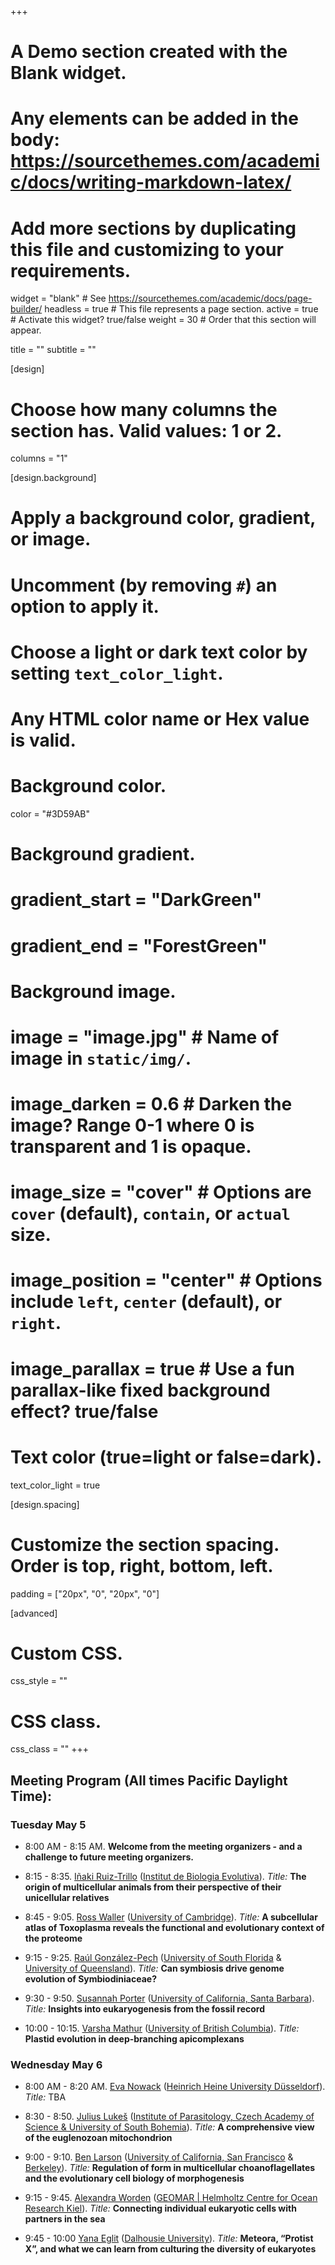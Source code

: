 +++
# A Demo section created with the Blank widget.
# Any elements can be added in the body: https://sourcethemes.com/academic/docs/writing-markdown-latex/
# Add more sections by duplicating this file and customizing to your requirements.

widget = "blank"  # See https://sourcethemes.com/academic/docs/page-builder/
headless = true  # This file represents a page section.
active = true  # Activate this widget? true/false
weight = 30  # Order that this section will appear.

title = ""
subtitle = ""

[design]
  # Choose how many columns the section has. Valid values: 1 or 2.
  columns = "1"

[design.background]
  # Apply a background color, gradient, or image.
  #   Uncomment (by removing `#`) an option to apply it.
  #   Choose a light or dark text color by setting `text_color_light`.
  #   Any HTML color name or Hex value is valid.

  # Background color.
   color = "#3D59AB"

  # Background gradient.
  # gradient_start = "DarkGreen"
  # gradient_end = "ForestGreen"

  # Background image.
  # image = "image.jpg"  # Name of image in `static/img/`.
  # image_darken = 0.6  # Darken the image? Range 0-1 where 0 is transparent and 1 is opaque.
  # image_size = "cover"  #  Options are `cover` (default), `contain`, or `actual` size.
  # image_position = "center"  # Options include `left`, `center` (default), or `right`.
  # image_parallax = true  # Use a fun parallax-like fixed background effect? true/false

  # Text color (true=light or false=dark).
  text_color_light = true

[design.spacing]
  # Customize the section spacing. Order is top, right, bottom, left.
  padding = ["20px", "0", "20px", "0"]

[advanced]
 # Custom CSS.
 css_style = ""

 # CSS class.
 css_class = ""
+++

## Meeting Program (All times Pacific Daylight Time):

### Tuesday May 5

- 8:00 AM - 8:15 AM.
**Welcome from the meeting organizers - and a challenge to future meeting organizers.**

- 8:15 - 8:35.
[Iñaki Ruiz-Trillo](https://fonamental.github.io/author/inaki-ruiz-trillo/) ([Institut de Biologia Evolutiva](https://www.ibe.upf-csic.es)).
*Title:* **The origin of multicellular animals from their perspective of their unicellular relatives**

- 8:45 - 9:05.
[Ross Waller](https://fonamental.github.io/author/ross-waller/) ([University of Cambridge](https://www.cam.ac.uk)).
*Title:* **A subcellular atlas of Toxoplasma reveals the functional and evolutionary context of the proteome**

- 9:15 - 9:25.
[Raúl González-Pech](https://fonamental.github.io/author/raul-gonzalez-pech/) ([University of South Florida](https://www.usf.edu) & [University of Queensland](https://www.uq.edu.au)). *Title:* **Can symbiosis drive genome evolution of Symbiodiniaceae?**

- 9:30 - 9:50.
[Susannah Porter](https://fonamental.github.io/author/susannah-porter/) ([University of California, Santa Barbara](https://www.ucsb.edu)). *Title:* **Insights into eukaryogenesis from the fossil record**

- 10:00 - 10:15.
[Varsha Mathur](https://fonamental.github.io/author/varsha-mathur/) ([University of British Columbia](https://www.ubc.ca)). *Title:* **Plastid evolution in deep-branching apicomplexans**


### Wednesday May 6

- 8:00 AM - 8:20 AM.
[Eva Nowack](https://fonamental.github.io/author/eva-nowack/) ([Heinrich Heine University Düsseldorf](https://www.uni-duesseldorf.de/home/en/home.html)). *Title:* TBA

- 8:30 - 8:50.
[Julius Lukeš](https://fonamental.github.io/author/julius-lukes/) ([Institute of Parasitology, Czech Academy of Science & University of South Bohemia](https://www.paru.cas.cz/en/)). *Title:* **A comprehensive view of the euglenozoan mitochondrion**

- 9:00 - 9:10.
[Ben Larson](https://fonamental.github.io/author/ben-larson/) ([University of California, San Francisco](https://www.ucsf.edu) & [Berkeley](https://www.berkeley.edu)). *Title:* **Regulation of form in multicellular choanoflagellates and the evolutionary cell biology of morphogenesis**

- 9:15 - 9:45.
[Alexandra Worden](https://fonamental.github.io/author/alexandra-worden/) ([GEOMAR | Helmholtz Centre for Ocean Research Kiel](https://www.geomar.de/en/)). *Title:* **Connecting individual eukaryotic cells with partners in the sea**

- 9:45 - 10:00
[Yana Eglit](https://fonamental.github.io/author/yana-eglit/) ([Dalhousie University](https://www.dal.ca)). *Title:* **Meteora, “Protist X”, and what we can learn from culturing the diversity of eukaryotes**
